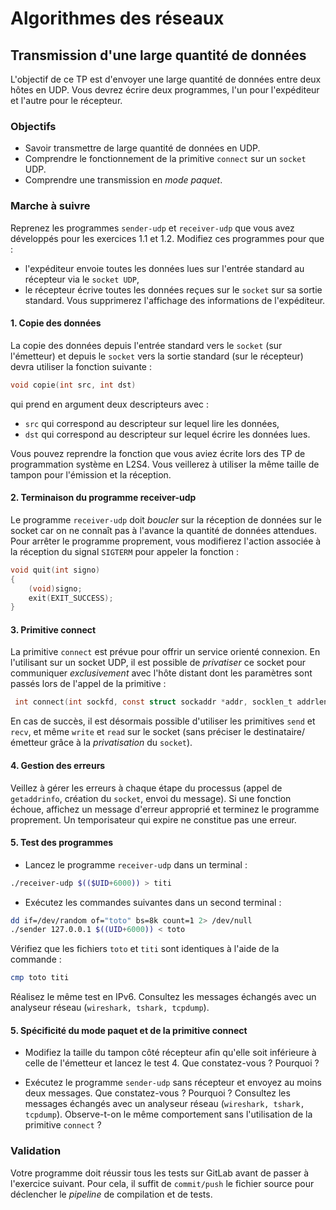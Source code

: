 # Algorithmes des réseaux

## Transmission d'une large quantité de données

L'objectif de ce TP est d'envoyer une large quantité de données entre deux hôtes en UDP. Vous devrez écrire deux programmes, l'un pour l'expéditeur et l'autre pour le récepteur.

### Objectifs

- Savoir transmettre de large quantité de données en UDP.
- Comprendre le fonctionnement de la primitive `connect` sur un `socket` UDP.
- Comprendre une transmission en *mode paquet*.

### Marche à suivre

Reprenez les programmes `sender-udp` et `receiver-udp` que vous avez développés pour les exercices 1.1 et 1.2. Modifiez ces programmes pour que :
- l'expéditeur envoie toutes les données lues sur l'entrée standard au récepteur via le `socket UDP`,
- le récepteur écrive toutes les données reçues sur le `socket` sur sa sortie standard. Vous supprimerez l'affichage des informations de l'expéditeur.

#### 1. Copie des données

La copie des données depuis l'entrée standard vers le `socket` (sur l'émetteur) et depuis le `socket` vers la sortie standard (sur le récepteur) devra utiliser la fonction suivante :

```c
void copie(int src, int dst)
```

qui prend en argument deux descripteurs avec :
- `src` qui correspond au descripteur sur lequel lire les données,
- `dst` qui correspond au descripteur sur lequel écrire les données lues.

Vous pouvez reprendre la fonction que vous aviez écrite lors des TP de programmation système en L2S4. Vous veillerez à utiliser la même taille de tampon pour l'émission et la réception.

#### 2. Terminaison du programme receiver-udp 

Le programme `receiver-udp` doit *boucler* sur la réception de données sur le socket car on ne connaît pas à l'avance la quantité de données attendues. Pour arrêter le programme proprement, vous modifierez l'action associée à la réception du signal `SIGTERM` pour appeler la fonction :

```c
void quit(int signo)
{
    (void)signo;
    exit(EXIT_SUCCESS);
}
```

#### 3. Primitive connect

La primitive `connect` est prévue pour offrir un service orienté connexion. En l'utilisant sur un socket UDP, il est possible de *privatiser* ce socket pour communiquer *exclusivement* avec l'hôte distant dont les paramètres sont passés lors de l'appel de la primitive :

```c
 int connect(int sockfd, const struct sockaddr *addr, socklen_t addrlen)
```

En cas de succès, il est désormais possible d'utiliser les primitives `send` et `recv`, et même `write` et `read` sur le socket (sans préciser le destinataire/émetteur grâce à la *privatisation* du `socket`).

#### 4. Gestion des erreurs

Veillez à gérer les erreurs à chaque étape du processus (appel de `getaddrinfo`, création du `socket`, envoi du message). Si une fonction échoue, affichez un message d'erreur approprié et terminez le programme proprement. Un temporisateur qui expire ne constitue pas une erreur.

#### 5. Test des programmes

- Lancez le programme `receiver-udp` dans un terminal :

```sh
./receiver-udp $(($UID+6000)) > titi
```

- Exécutez les commandes suivantes dans un second terminal :

```sh
dd if=/dev/random of="toto" bs=8k count=1 2> /dev/null
./sender 127.0.0.1 $((UID+6000)) < toto
```

Vérifiez que les fichiers `toto` et `titi` sont identiques à l'aide de la commande :

```sh
cmp toto titi
```

Réalisez le même test en IPv6. Consultez les messages échangés avec un analyseur réseau (`wireshark, tshark, tcpdump`).

#### 5. Spécificité du mode paquet et de la primitive connect

- Modifiez la taille du tampon côté récepteur afin qu'elle soit inférieure à celle de l'émetteur et lancez le test 4. Que constatez-vous ? Pourquoi ?

- Exécutez le programme `sender-udp` sans récepteur et envoyez au moins deux messages. Que constatez-vous ? Pourquoi ? Consultez les messages échangés avec un analyseur réseau (`wireshark, tshark, tcpdump`). Observe-t-on le même comportement sans l'utilisation de la primitive `connect` ?

### Validation

Votre programme doit réussir tous les tests sur GitLab avant de passer à l'exercice suivant. Pour cela, il suffit de `commit/push` le fichier source pour déclencher le *pipeline* de compilation et de tests.
